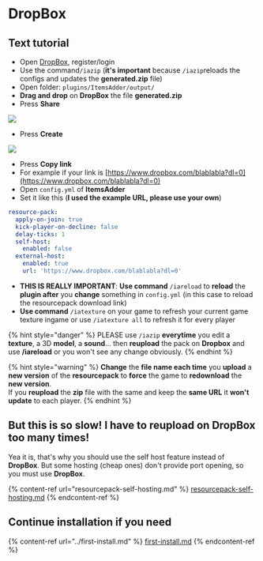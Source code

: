 # DropBox

## Text tutorial

* Open [DropBox](https://dropbox.com/), register/login
* Use the command`/iazip` (**it's important** because `/iazip`reloads the configs and updates the **generated.zip** file)
* Open folder: `plugins/ItemsAdder/output/`
* **Drag and drop** on **DropBox** the file **generated.zip**
* Press **Share**

![](../../.gitbook/assets/image_\(20\).png)

* Press **Create**

![](../../.gitbook/assets/image_\(21\).png)

* Press **Copy link**
* For example if your link is [https://www.dropbox.com/blablabla?dl=0](https://www.dropbox.com/blablabla?dl=0)
* Open `config.yml` of **ItemsAdder**
* Set it like this (**I used the example URL, please use your own**)

```yaml
resource-pack:
  apply-on-join: true
  kick-player-on-decline: false
  delay-ticks: 1
  self-host:
    enabled: false
  external-host:
    enabled: true
    url: 'https://www.dropbox.com/blablabla?dl=0'
```

* **THIS IS REALLY IMPORTANT**: **Use command** `/iareload` to **reload** the **plugin after** you **change** something in `config.yml` (in this case to reload the resourcepack download link)
* **Use command** `/iatexture` on your game to refresh your current game texture ingame or use `/iatexture all` to refresh it for every player

{% hint style="danger" %}
PLEASE use `/iazip` **everytime** you edit a **texture**, a 3D **model**, a **sound**... then **reupload** the pack on **Dropbox** and use **/iareload** or you won't see any change obviously.
{% endhint %}

{% hint style="warning" %}
**Change** the **file name each time** you **upload** a **new version** of the **resourcepack** to **force** the game to **redownload** the **new version**.\
If you **reupload** the **zip** file with the same and keep the **same URL** it **won't update** to each player.
{% endhint %}

## But this is so slow! I have to reupload on DropBox too many times!

Yea it is, that's why you should use the self host feature instead of **DropBox**. But some hosting (cheap ones) don't provide port opening, so you must use **DropBox**.

{% content-ref url="resourcepack-self-hosting.md" %}
[resourcepack-self-hosting.md](resourcepack-self-hosting.md)
{% endcontent-ref %}

## Continue installation if you need

{% content-ref url="../first-install.md" %}
[first-install.md](../first-install.md)
{% endcontent-ref %}
